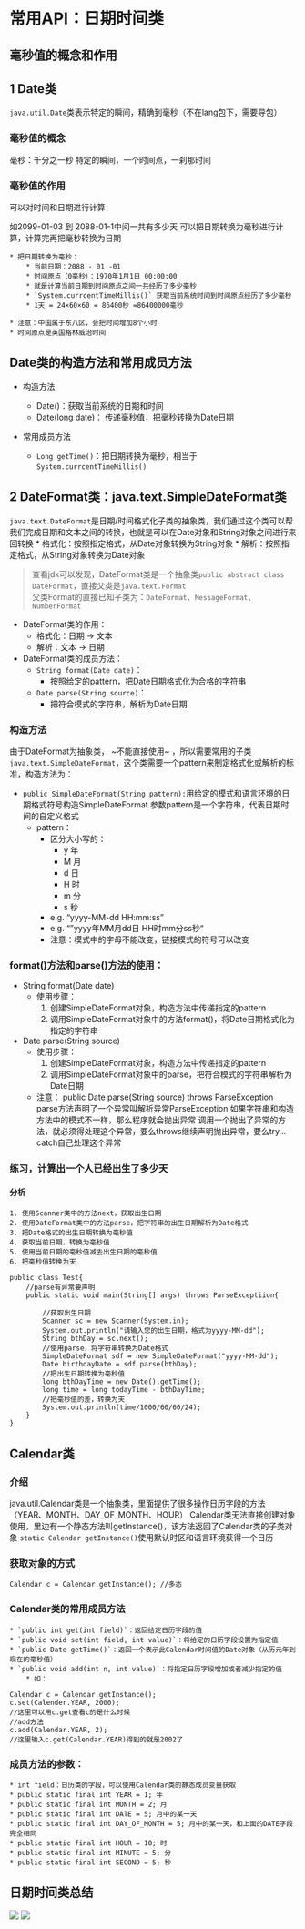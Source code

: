 # 常用API：日期时间类

## 毫秒值的概念和作用
## 1 Date类
`java.util.Date`类表示特定的瞬间，精确到毫秒（不在lang包下，需要导包）
### 毫秒值的概念
毫秒：千分之一秒
特定的瞬间，一个时间点，一刹那时间

### 毫秒值的作用
可以对时间和日期进行计算

如2099-01-03 到 2088-01-1中间一共有多少天
可以把日期转换为毫秒进行计算，计算完再把毫秒转换为日期

	* 把日期转换为毫秒：
		* 当前日期：2088 - 01 -01
		* 时间原点（0毫秒）：1970年1月1日 00:00:00
		* 就是计算当前日期到时间原点之间一共经历了多少毫秒
		* `System.currcentTimeMillis()` 获取当前系统时间到时间原点经历了多少毫秒
		* 1天 = 24×60×60 = 86400秒 =86400000毫秒

	* 注意：中国属于东八区，会把时间增加8个小时
	* 时间原点是英国格林威治时间

## Date类的构造方法和常用成员方法
* 构造方法
	* Date()：获取当前系统的日期和时间
	* Date(long date)： 传递毫秒值，把毫秒转换为Date日期

* 常用成员方法
	* `Long getTime()`：把日期转换为毫秒，相当于`System.currcentTimeMillis()`
	

## 2 DateFormat类：java.text.SimpleDateFormat类
`java.text.DateFormat`是日期/时间格式化子类的抽象类，我们通过这个类可以帮我们完成日期和文本之间的转换，也就是可以在Date对象和String对象之间进行来回转换
	* 格式化：按照指定格式，从Date对象转换为String对象
	* 解析：按照指定格式，从String对象转换为Date对象

> 查看jdk可以发现，DateFormat类是一个抽象类`public abstract class DateFormat`，直接父类是`java.text.Format`  
> 父类Format的直接已知子类为：`DateFormat`、`MessageFormat`、`NumberFormat`  

 * DateFormat类的作用：
	 * 格式化：日期 -> 文本
	 * 解析：文本 -> 日期
* DateFormat类的成员方法：
	* `String format(Date date)`：
		* 按照给定的pattern，把Date日期格式化为合格的字符串
	* `Date parse(String source)`：
		* 把符合模式的字符串，解析为Date日期

### 构造方法
由于DateFormat为抽象类， ~不能直接使用~ ，所以需要常用的子类`java.text.SimpleDateFormat`，这个类需要一个pattern来制定格式化或解析的标准，构造方法为：
* `public SimpleDateFormat(String pattern):`用给定的模式和语言环境的日期格式符号构造SimpleDateFormat
参数pattern是一个字符串，代表日期时间的自定义格式
	* pattern：
		* 区分大小写的：
			* y 年
			* M 月
			* d 日
			* H 时
			* m 分
			* s 秒
		* e.g. “yyyy-MM-dd HH:mm:ss”
		* e.g. “”yyyy年MM月dd日 HH时mm分ss秒“
		* 注意：模式中的字母不能改变，链接模式的符号可以改变

### format()方法和parse()方法的使用：
* String format(Date date)
	* 使用步骤：
		1. 创建SimpleDateFormat对象，构造方法中传递指定的pattern
		2. 调用SimpleDateFormat对象中的方法format()，将Date日期格式化为指定的字符串
* Date parse(String source)
	* 使用步骤：
		1. 创建SimpleDateFormat对象，构造方法中传递指定的pattern
		2. 调用SimpleDateFormat对象中的parse，把符合模式的字符串解析为Date日期
	* 注意：
	public Date parse(String source) throws ParseException
	parse方法声明了一个异常叫解析异常ParseException
	如果字符串和构造方法中的模式不一样，那么程序就会抛出异常
	调用一个抛出了异常的方法，就必须得处理这个异常，要么throws继续声明抛出异常，要么try…catch自己处理这个异常

### 练习，计算出一个人已经出生了多少天
#### 分析
	1. 使用Scanner类中的方法next，获取出生日期
	2. 使用DateFormat类中的方法parse，把字符串的出生日期解析为Date格式
	3. 把Date格式的出生日期转换为毫秒值
	4. 获取当前日期，转换为毫秒值
	5. 使用当前日期的毫秒值减去出生日期的毫秒值
	6. 把毫秒值转换为天
```
public class Test{
	//parse有异常要声明
	public static void main(String[] args) throws ParseExceptiion{ 

		//获取出生日期
		Scanner sc = new Scanner(System.in);
		System.out.println("请输入您的出生日期，格式为yyyy-MM-dd");
		String bthDay = sc.next();
		//使用parse，将字符串转换为Date格式
		SimpleDateFormat sdf = new SimpleDateFormat("yyyy-MM-dd");
		Date birthdayDate = sdf.parse(bthDay);
		//把出生日期转换为毫秒值
		long bthDayTime = new Date().getTime();
		long time = long todayTime - bthDayTime;
		//把毫秒值的差，转换为天
		System.out.println(time/1000/60/60/24);
	}
}
```

## Calendar类
### 介绍
java.util.Calendar类是一个抽象类，里面提供了很多操作日历字段的方法（YEAR、MONTH、DAY_OF_MONTH、HOUR）
Calendar类无法直接创建对象使用，里边有一个静态方法叫getInstance()，该方法返回了Calendar类的子类对象
`static Calendar getInstance()`使用默认时区和语言环境获得一个日历
### 获取对象的方式
```
Calendar c = Calendar.getInstance(); //多态
```

### Calendar类的常用成员方法
	* `public int get(int field)`：返回给定日历字段的值
	* `public void set(int field, int value)`：将给定的日历字段设置为指定值
	* `public Date getTime()`：返回一个表示此Calendar时间值的Date对象（从历元年到现在的毫秒值）
	* `public void add(int n, int value)`：将指定日历字段增加或者减少指定的值
		* 如：
```
Calendar c = Calendar.getInstance();
c.set(Calender.YEAR, 2000);
//这里可以用c.get查看c的是什么时候
//add方法
c.add(Calendar.YEAR, 2);
//这里输入c.get(Calendar.YEAR)得到的就是2002了 
```
### 成员方法的参数：
	* int field：日历类的字段，可以使用Calendar类的静态成员变量获取
	* public static final int YEAR = 1; 年
	* public static final int MONTH = 2; 月
	* public static final int DATE = 5; 月中的某一天
	* public static final int DAY_OF_MONTH = 5; 月中的某一天，和上面的DATE字段完全相同
	* public static final int HOUR = 10; 时
	* public static final int MINUTE = 5; 分
	* public static final int SECOND = 5; 秒

## 日期时间类总结
![](%E5%B8%B8%E7%94%A8API%EF%BC%9A%E6%97%A5%E6%9C%9F%E6%97%B6%E9%97%B4%E7%B1%BB/%E6%88%AA%E5%B1%8F2021-02-24%2012.15.37.png)
![](%E5%B8%B8%E7%94%A8API%EF%BC%9A%E6%97%A5%E6%9C%9F%E6%97%B6%E9%97%B4%E7%B1%BB/%E6%88%AA%E5%B1%8F2021-02-24%2012.16.09.png)